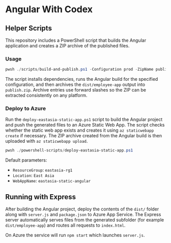 # Angular With Codex

## Helper Scripts

This repository includes a PowerShell script that builds the Angular application and creates a ZIP archive of the published files.

### Usage

```powershell
pwsh ./scripts/build-and-publish.ps1 -Configuration prod -ZipName publish.zip
```

The script installs dependencies, runs the Angular build for the specified configuration, and then archives the `dist/employee-app` output into `publish.zip`. Archive entries use forward slashes so the ZIP can be extracted consistently on any platform.

### Deploy to Azure

Run the `deploy-eastasia-static-app.ps1` script to build the Angular project and
push the generated files to an Azure Static Web App. The script checks whether
the static web app exists and creates it using `az staticwebapp create` if
necessary. The ZIP archive created from the Angular build is then uploaded
with `az staticwebapp upload`.

```powershell
pwsh ./powershell-scripts/deploy-eastasia-static-app.ps1
```

Default parameters:
- `ResourceGroup`: `eastasia-rg1`
- `Location`: `East Asia`
- `WebAppName`: `eastasia-static-angular`

## Running with Express

After building the Angular project, deploy the contents of the `dist/` folder along with `server.js` and `package.json` to Azure App Service. The Express server automatically serves files from the generated subfolder (for example `dist/employee-app`) and routes all requests to `index.html`.

On Azure the service will run `npm start` which launches `server.js`.
